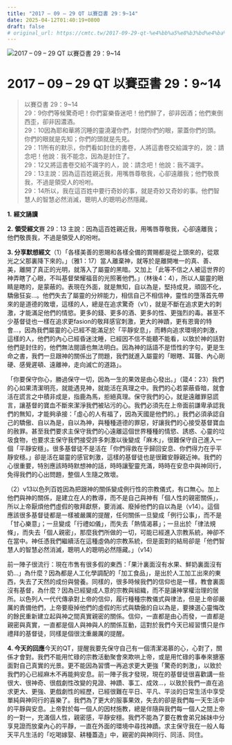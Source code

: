 ```yaml
---
title: "2017 – 09 – 29 QT 以賽亞書 29：9~14"
date: 2025-04-12T01:40:19+0800
draft: false
# original_url: https://cmtc.tw/2017-09-29-qt-%e4%bb%a5%e8%b3%bd%e4%ba%9e%e6%9b%b8-29%ef%bc%9a914
---
```


![2017 – 09 – 29 QT 以賽亞書 29：9\~14](/images/qt.jpg   "2017 – 09 – 29 QT 以賽亞書 29：9\~14")

# 2017 – 09 – 29 QT 以賽亞書 29：9\~14

> 以賽亞書 29：9\~14  
> 29：9你們等候驚奇吧！你們宴樂昏迷吧！他們醉了，卻非因酒；他們東倒西歪，卻非因濃酒。  
> 29：10因為耶和華將沉睡的靈澆灌你們，封閉你們的眼，蒙蓋你們的頭。你們的眼就是先知；你們的頭就是先見。  
> 29：11所有的默示，你們看如封住的書卷，人將這書卷交給識字的，說：請念吧！他說：我不能念，因為是封住了。  
> 29：12又將這書卷交給不識字的人，說：請念吧！他說：我不識字。  
> 29：13主說：因為這百姓親近我，用嘴唇尊敬我，心卻遠離我；他們敬畏我，不過是領受人的吩咐。  
> 29：14所以，我在這百姓中要行奇妙的事，就是奇妙又奇妙的事。他們智慧人的智慧必然消滅，聰明人的聰明必然隱藏。

**1.** **經文誦讀**

**2.** **領受經文**賽 29：13 主說：因為這百姓親近我，用嘴唇尊敬我，心卻遠離我；他們敬畏我，不過是領受人的吩咐。

**3. 分享默想經文**（1）「各樣美善的恩賜和各樣全備的賞賜都是從上頭來的，從眾光之父那裏降下來的。」（雅1：17）當人離棄神，就等於是離開唯一的真、善、美，離開了真正的光明，就落入了屬靈的黑暗。又加上「此等不信之人被這世界的神弄瞎了心眼，不叫基督榮耀福音的光照著他們。」（林後4：4），所以人屬靈的眼睛是瞎的，是蒙蔽的。表現在外面，就是無知，自以為是，堅持成見，頑固不化，驕傲狂妄…。他們失去了屬靈的分辨能力，相信自己不相信神，靈性的墮落首先帶來的是道德的敗壞，這樣的人，總是在追求驚奇（v1），就是不斷在追求更大的刺激，才能滿足他們的情慾。更多的錢、更多的酒、更多的性、更強烈的毒。甚至不少基督徒也一樣在追求更fasion的敬拜感官刺激，更大的神蹟，更有恩膏的特會…，因為我們屬靈的心已經不能滿足於「平靜安息」，而轉向追求環境的刺激，這樣的人，他們的內心已經昏迷沈睡，已經因不信不能聽不能看，以致於神的話對他們是封住的，他們無法閱讀也無法明白。因為神的話語不是悟性的字句，更是生命之書，我們一旦跟神的關係出了問題，我們就進入屬靈的「眼瞎、耳聾、內心剛硬、感覺遲頓、遠離神，走向滅亡的道路」。

「你要保守你心，勝過保守一切，因為一生的果效是由心發出。」（箴4：23）我們的心如果清潔明亮，就能遇見神，就能活在真理之中。我們的心若蒙蔽昏暗，就會活在謊言之中積非成是，指鹿為馬，拒絕真理。保守我們的心，就是遠離罪惡謊言，讓基督的寶血不斷來潔淨我們被玷污的心。我們必須先在上帝面前謙卑承認我們的無知，才能夠承接：「虛心的人有福了，因為天國是他們的。」我們必須承認自己的驕傲、自以為是，自以為神，與種種道德的罪惡，好讓我們的心接受基督寶血的赦罪。甚至我們要求主保守我們的心遠離這個世界種種的情慾、誘惑、心靈的垃圾食物，也要求主保守我們接受許多刺激以後變成「麻木」，很難保守自己進入一個「平靜安穩」。很多基督徒不是活在「你們得救在乎歸回安息、你們得力在乎平靜安穩。」卻是活在屬靈的感官刺激，這樣的基督徒也是很難安靜親近神。我們的心很重要，特別應該時時默想神的話，時時讓聖靈充滿，時時在安息中與神同行，免得我們的心出問題，整個人生隨之敗壞。

（2）v13以色列百姓因為把跟神的關係變成例行性的宗教儀式，有口無心。加上他們與神的關係，是建立在人的教導，而不是自己與神有「個人性的親密關係」，所以上帝厭煩他們虛假的敬拜獻祭，要消滅、廢掉他們的自以為是（v14）。這個應該很多基督徒都是一樣被嚴厲的提醒，任何關係一旦變成「例行公事」，而不是「甘心樂意」；一旦變成「行禮如儀」，而失去「熱情渴慕」；一旦出於「律法規條」，而失去「個人親密」，那麼我們所做的一切，可能已經進入宗教系統，神卻不在當中。神任憑我們繼續活在這種虛偽的宗教系統，但是面對的結局卻是「他們智慧人的智慧必然消滅，聰明人的聰明必然隱藏。」（v14）

前一陣子很流行：現在市售有很多假的東西：「果汁裏面沒有水果、鮮奶裏面沒有奶…」為什麼？因為都是人工化學調配的「加工食品」，是出於人工加工出來的東西，失去了天然的成份與營養。同樣的，很多時候我們的信仰也是一樣，教會裏面沒有基督，為什麼？因為已經變成人意的宗教與組織，而不是讓神掌權治理的居所。以色列人一代代傳承對上帝的信仰，履行種種宗教儀式與律法，但是上帝卻嚴厲的責備他們，上帝要廢掉他們的虛假的形式與驕傲的自以為是，要揀選心靈悔改的餘民重新建立起與神之間真實親密的關係。信仰，一直都是由心而發，一直都是親密與真實，一直都是個人與神與人的關係互動，這對於我們今天已經習慣只是作禮拜的基督徒，同樣是個很沈重嚴厲的提醒。

**4. 今天的回應**今天的QT，提醒我要先保守自己有一個清潔渴慕的心，心對了，關係才會對。我們不能用忙碌的宗教活動聚會來欺哄上帝，或是用忙碌的事奉來搪塞面對自己真實的光景。更不能因為習慣一再追求更大更強「驚奇的刺激」，以致於我們的心已經麻木不再能夠安息。前一陣子我才發現，現在的基督徒很喜歡講一些很大、很神奇、很戲劇性改變的見證、神蹟、事工、成效…，以致於我們一直在追求更大、更強、更戲劇性的經歷，已經很難在平日、平凡、平淡的日常生活中享受單純與神同行的喜樂了。我們為了更大的服事果效，失去的卻是我們每一天生活中的平靜與安息。上帝對於每一個人的因材施教，總是伴隨與我們每一個人之間上帝的一對一，充滿個人性，親密感，平靜安穩。我們不能為了要在教會弟兄姊妹中分享見證而放棄內心的平靜，一直在外面的環境中尋找神蹟。求主保守我在一般人每天平凡生活的「吃喝嫁娶、耕種蓋造」中，親密的與神同行、同活、同住。